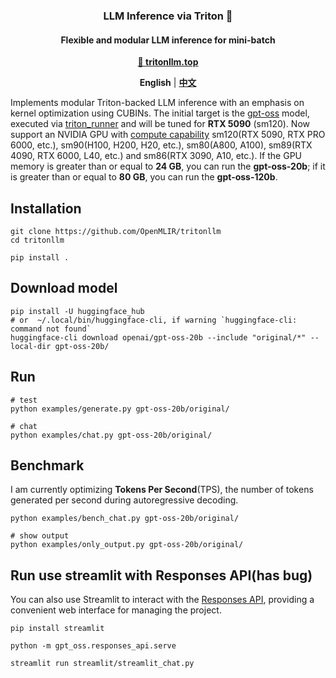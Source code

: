 <h3 align="center">
LLM Inference via Triton 🚀
</h3>

<h4 align="center">
Flexible and modular LLM inference for mini-batch
</h4>

<p align="center">
<a href="https://tritonllm.top"><b>🔗 tritonllm.top</b></a>
</p>

<p align="center">
<a ><b>English</b></a> | <a href="README.zh.md"><b>中文</b></a>
</p>

Implements modular Triton-backed LLM inference with an emphasis on kernel optimization using CUBINs. The initial target is the [gpt-oss](https://github.com/openai/gpt-oss) model, executed via [triton_runner](https://github.com/OpenMLIR/triton_runner) and will be tuned for **RTX 5090** (sm120). Now support an NVIDIA GPU with [compute capability](https://developer.nvidia.com/cuda-gpus) sm120(RTX 5090, RTX PRO 6000, etc.), sm90(H100, H200, H20, etc.), sm80(A800, A100), sm89(RTX 4090, RTX 6000, L40, etc.) and sm86(RTX 3090, A10, etc.). If the GPU memory is greater than or equal to **24 GB**, you can run the **gpt-oss-20b**; if it is greater than or equal to **80 GB**, you can run the **gpt-oss-120b**.

## Installation

```shell
git clone https://github.com/OpenMLIR/tritonllm
cd tritonllm

pip install .
```

## Download model

```shell
pip install -U huggingface_hub
# or  ~/.local/bin/huggingface-cli, if warning `huggingface-cli: command not found`
huggingface-cli download openai/gpt-oss-20b --include "original/*" --local-dir gpt-oss-20b/
```

## Run

```shell
# test
python examples/generate.py gpt-oss-20b/original/

# chat
python examples/chat.py gpt-oss-20b/original/
```

## Benchmark

I am currently optimizing **Tokens Per Second**(TPS), the number of tokens generated per second during autoregressive decoding.

```shell
python examples/bench_chat.py gpt-oss-20b/original/

# show output
python examples/only_output.py gpt-oss-20b/original/
```

## Run use streamlit with Responses API(has bug)

You can also use Streamlit to interact with the [Responses API](https://github.com/openai/gpt-oss?tab=readme-ov-file#responses-api), providing a convenient web interface for managing the project.

```shell
pip install streamlit

python -m gpt_oss.responses_api.serve

streamlit run streamlit/streamlit_chat.py
```

